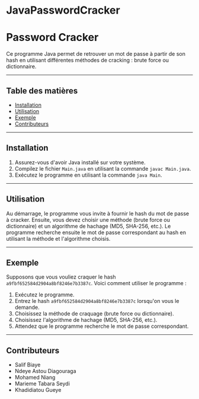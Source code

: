 # JavaPasswordCracker
# Password Cracker

Ce programme Java permet de retrouver un mot de passe à partir de son hash en utilisant différentes méthodes de cracking : brute force ou dictionnaire.

---

## Table des matières

- [Installation](#installation)
- [Utilisation](#utilisation)
- [Exemple](#exemple)
- [Contributeurs](#contributeurs)

---

## Installation

1. Assurez-vous d'avoir Java installé sur votre système.
2. Compilez le fichier `Main.java` en utilisant la commande `javac Main.java`.
3. Exécutez le programme en utilisant la commande `java Main`.

---

## Utilisation

Au démarrage, le programme vous invite à fournir le hash du mot de passe à cracker. Ensuite, vous devez choisir une méthode (brute force ou dictionnaire) et un algorithme de hachage (MD5, SHA-256, etc.). Le programme recherche ensuite le mot de passe correspondant au hash en utilisant la méthode et l'algorithme choisis.

---

## Exemple

Supposons que vous vouliez craquer le hash `a9fbf652584d2904a8bf8246e7b3387c`. Voici comment utiliser le programme :

1. Exécutez le programme.
2. Entrez le hash `a9fbf652584d2904a8bf8246e7b3387c` lorsqu'on vous le demande.
3. Choisissez la méthode de craquage (brute force ou dictionnaire).
4. Choisissez l'algorithme de hachage (MD5, SHA-256, etc.).
5. Attendez que le programme recherche le mot de passe correspondant.

---

## Contributeurs

- Salif Biaye 
- Ndeye Astou Diagouraga
- Mohamed Niang
- Marieme Tabara Seydi
- Khadidiatou Gueye

